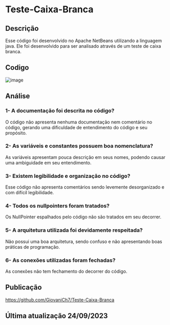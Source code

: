 # Teste-Caixa-Branca
## Descrição
Esse código foi desenvolvido no Apache NetBeans utilizando a linguagem java. Ele foi desenvolvido para ser analisado através de um teste de caixa branca.

## Codigo
![image](https://github.com/GiovaniCh7/Teste-Caixa-Branca/assets/117593376/219fd4bc-ecdc-46aa-b4ac-bbfdc43bd46b)

## Análise
### 1- A documentação foi descrita no código?
O código não apresenta nenhuma documentação nem comentário no código, gerando uma dificuldade de entendimento do código e seu propósito.

### 2- As variáveis e constantes possuem boa nomenclatura?
As variáveis apresentam pouca descrição em seus nomes, podendo causar uma ambiguidade em seu entendimento.

### 3- Existem legibilidade e organização no código?
Esse código não apresenta comentários sendo levemente desorganizado e com difícil legibilidade.

### 4- Todos os nullpointers foram tratados?
Os NullPointer espalhados pelo código não são tratados em seu decorrer.

### 5- A arquitetura utilizada foi devidamente respeitada?
Não possui uma boa arquitetura, sendo confuso e não apresentando boas práticas de programação.

### 6- As conexões utilizadas foram fechadas?
As conexões não tem fechamento do decorrer do código. 

## Publicação
https://github.com/GiovaniCh7/Teste-Caixa-Branca

## Última atualização 24/09/2023


